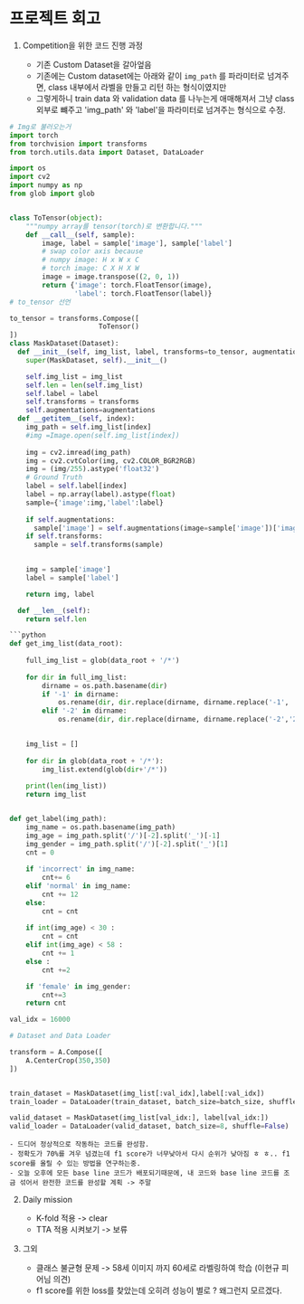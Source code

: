 # 프로젝트 회고

1. Competition을 위한 코드 진행 과정

    - 기존 Custom Dataset을 갈아엎음
    - 기존에는 Custom dataset에는 아래와 같이 `img_path` 를 파라미터로 넘겨주면, class 내부에서 라벨을 만들고 리턴 하는 형식이였지만
    - 그렇게하니 train data 와 validation data 를 나누는게 애매해져서 그냥 class 외부로 뺴주고 'img_path' 와 'label'을 파라미터로 넘겨주는 형식으로 수정.

```python
# Img로 불러오는거
import torch
from torchvision import transforms
from torch.utils.data import Dataset, DataLoader

import os
import cv2
import numpy as np
from glob import glob


class ToTensor(object):
    """numpy array를 tensor(torch)로 변환합니다."""
    def __call__(self, sample):
        image, label = sample['image'], sample['label']
        # swap color axis because
        # numpy image: H x W x C
        # torch image: C X H X W
        image = image.transpose((2, 0, 1))
        return {'image': torch.FloatTensor(image),
                'label': torch.FloatTensor(label)}
# to_tensor 선언

to_tensor = transforms.Compose([
                      ToTensor()
])
class MaskDataset(Dataset):
  def __init__(self, img_list, label, transforms=to_tensor, augmentations=None):
    super(MaskDataset, self).__init__()

    self.img_list = img_list
    self.len = len(self.img_list)
    self.label = label
    self.transforms = transforms
    self.augmentations=augmentations
  def __getitem__(self, index):
    img_path = self.img_list[index]
    #img =Image.open(self.img_list[index])
    
    img = cv2.imread(img_path)
    img = cv2.cvtColor(img, cv2.COLOR_BGR2RGB)
    img = (img/255).astype('float32')
    # Ground Truth
    label = self.label[index]
    label = np.array(label).astype(float)
    sample={'image':img,'label':label}
    
    if self.augmentations:
      sample['image'] = self.augmentations(image=sample['image'])['image']
    if self.transforms:
      sample = self.transforms(sample)
    

    img = sample['image']
    label = sample['label']

    return img, label

  def __len__(self):
    return self.len

```python
def get_img_list(data_root):
    
    full_img_list = glob(data_root + '/*')
    
    for dir in full_img_list:
        dirname = os.path.basename(dir)
        if '-1' in dirname:
            os.rename(dir, dir.replace(dirname, dirname.replace('-1', '1')))
        elif '-2' in dirname:
            os.rename(dir, dir.replace(dirname, dirname.replace('-2','2')))
    

    img_list = []
    
    for dir in glob(data_root + '/*'):
        img_list.extend(glob(dir+'/*'))
        
    print(len(img_list))
    return img_list


def get_label(img_path):
    img_name = os.path.basename(img_path)
    img_age = img_path.split('/')[-2].split('_')[-1]
    img_gender = img_path.split('/')[-2].split('_')[1]
    cnt = 0
    
    if 'incorrect' in img_name:         
        cnt+= 6
    elif 'normal' in img_name:         
        cnt += 12
    else:
        cnt = cnt       
    
    if int(img_age) < 30 :
        cnt = cnt
    elif int(img_age) < 58 :        
        cnt += 1
    else :
        cnt +=2

    if 'female' in img_gender:
        cnt+=3        
    return cnt
```
```python
val_idx = 16000

# Dataset and Data Loader

transform = A.Compose([
    A.CenterCrop(350,350)
])


train_dataset = MaskDataset(img_list[:val_idx],label[:val_idx])
train_loader = DataLoader(train_dataset, batch_size=batch_size, shuffle=True)

valid_dataset = MaskDataset(img_list[val_idx:], label[val_idx:])
valid_loader = DataLoader(valid_dataset, batch_size=8, shuffle=False)

```

    - 드디어 정상적으로 작동하는 코드를 완성함.
    - 정확도가 70%를 겨우 넘겼는데 f1 score가 너무낮아서 다시 순위가 낮아짐 ㅎ ㅎ.. f1 score를 올릴 수 있는 방법을 연구하는중.
    - 오늘 오후에 모든 base line 코드가 배포되기때문에, 내 코드와 base line 코드를 조금 섞어서 완전한 코드를 완성할 계획 -> 주말
    
2. Daily mission
    - K-fold 적용 -> clear
    - TTA 적용 시켜보기 -> 보류
    
3. 그외
    - 클래스 불균형 문제 -> 58세 이미지 까지 60세로 라벨링하여 학습 (이현규 피어님 의견)
    - f1 score를 위한 loss를 찾았는데 오히려 성능이 별로 ? 왜그런지 모르겠다.